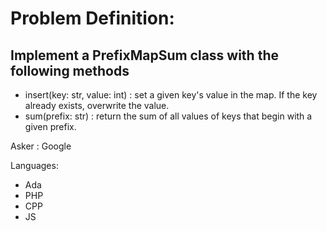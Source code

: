 # Problem Definition:

## Implement a PrefixMapSum class with the following methods
- insert(key: str, value: int) : set a given key's value in the map. If the key already exists, overwrite the value.
- sum(prefix: str) : return the sum of all values of keys that begin with a given prefix.

Asker : Google

Languages:
- Ada
- PHP
- CPP
- JS
